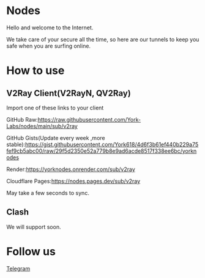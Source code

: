 # Nodes
Hello and welcome to the Internet.

We take care of your secure all the time, so here are our tunnels to keep you safe when you are surfing online.
# How to use
## V2Ray Client(V2RayN, QV2Ray)
Import one of these links to your client

GitHub Raw:https://raw.githubusercontent.com/York-Labs/nodes/main/sub/v2ray

GitHub Gists(Update every week ,more stable):https://gist.githubusercontent.com/York618/4d6f3b61ef440b229a75fef9cb5abc00/raw/29f5d2350e52a779b8e9ad6acde8517f338ee6bc/yorknodes

Render:https://yorknodes.onrender.com/sub/v2ray

Cloudflare Pages:https://nodes.pages.dev/sub/v2ray

May take a few seconds to sync.
## Clash
We will support soon.
# Follow us
[Telegram](https://t.me/york_zone)
